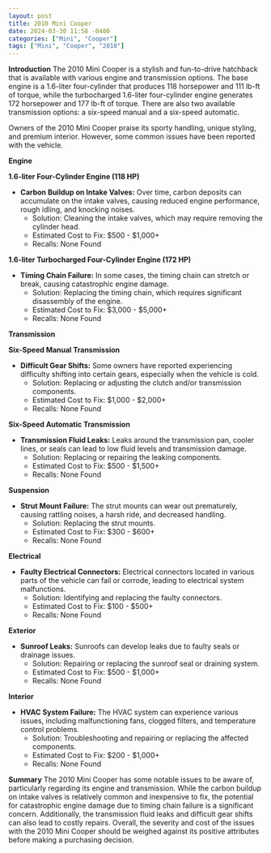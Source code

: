 ```yaml
---
layout: post
title: 2010 Mini Cooper
date: 2024-03-30 11:58 -0400
categories: ["Mini", "Cooper"]
tags: ["Mini", "Cooper", "2010"]
---
```

**Introduction**
The 2010 Mini Cooper is a stylish and fun-to-drive hatchback that is available with various engine and transmission options. The base engine is a 1.6-liter four-cylinder that produces 118 horsepower and 111 lb-ft of torque, while the turbocharged 1.6-liter four-cylinder engine generates 172 horsepower and 177 lb-ft of torque. There are also two available transmission options: a six-speed manual and a six-speed automatic.

Owners of the 2010 Mini Cooper praise its sporty handling, unique styling, and premium interior. However, some common issues have been reported with the vehicle.

**Engine**

**1.6-liter Four-Cylinder Engine (118 HP)**
* **Carbon Buildup on Intake Valves:** Over time, carbon deposits can accumulate on the intake valves, causing reduced engine performance, rough idling, and knocking noises.
    * Solution: Cleaning the intake valves, which may require removing the cylinder head.
    * Estimated Cost to Fix: $500 - $1,000+
    * Recalls: None Found

**1.6-liter Turbocharged Four-Cylinder Engine (172 HP)**
* **Timing Chain Failure:** In some cases, the timing chain can stretch or break, causing catastrophic engine damage.
    * Solution: Replacing the timing chain, which requires significant disassembly of the engine.
    * Estimated Cost to Fix: $3,000 - $5,000+
    * Recalls: None Found

**Transmission**

**Six-Speed Manual Transmission**
* **Difficult Gear Shifts:** Some owners have reported experiencing difficulty shifting into certain gears, especially when the vehicle is cold.
    * Solution: Replacing or adjusting the clutch and/or transmission components.
    * Estimated Cost to Fix: $1,000 - $2,000+
    * Recalls: None Found

**Six-Speed Automatic Transmission**
* **Transmission Fluid Leaks:** Leaks around the transmission pan, cooler lines, or seals can lead to low fluid levels and transmission damage.
    * Solution: Replacing or repairing the leaking components.
    * Estimated Cost to Fix: $500 - $1,500+
    * Recalls: None Found

**Suspension**

* **Strut Mount Failure:** The strut mounts can wear out prematurely, causing rattling noises, a harsh ride, and decreased handling.
    * Solution: Replacing the strut mounts.
    * Estimated Cost to Fix: $300 - $600+
    * Recalls: None Found

**Electrical**

* **Faulty Electrical Connectors:** Electrical connectors located in various parts of the vehicle can fail or corrode, leading to electrical system malfunctions.
    * Solution: Identifying and replacing the faulty connectors.
    * Estimated Cost to Fix: $100 - $500+
    * Recalls: None Found

**Exterior**

* **Sunroof Leaks:** Sunroofs can develop leaks due to faulty seals or drainage issues.
    * Solution: Repairing or replacing the sunroof seal or draining system.
    * Estimated Cost to Fix: $500 - $1,000+
    * Recalls: None Found

**Interior**

* **HVAC System Failure:** The HVAC system can experience various issues, including malfunctioning fans, clogged filters, and temperature control problems.
    * Solution: Troubleshooting and repairing or replacing the affected components.
    * Estimated Cost to Fix: $200 - $1,000+
    * Recalls: None Found

**Summary**
The 2010 Mini Cooper has some notable issues to be aware of, particularly regarding its engine and transmission. While the carbon buildup on intake valves is relatively common and inexpensive to fix, the potential for catastrophic engine damage due to timing chain failure is a significant concern. Additionally, the transmission fluid leaks and difficult gear shifts can also lead to costly repairs. Overall, the severity and cost of the issues with the 2010 Mini Cooper should be weighed against its positive attributes before making a purchasing decision.
